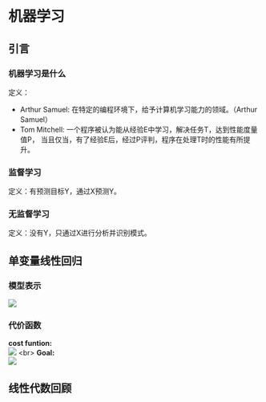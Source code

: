 # 机器学习
## 引言
### 机器学习是什么
  定义：<br>
  - Arthur Samuel: 在特定的编程环境下，给予计算机学习能力的领域。（Arthur Samuel）<br>
  - Tom Mitchell: 一个程序被认为能从经验E中学习，解决任务T，达到性能度量值P，
  当且仅当，有了经验E后，经过P评判，程序在处理T时的性能有所提升。

### 监督学习
定义：有预测目标Y，通过X预测Y。 <br>

### 无监督学习
定义：没有Y，只通过X进行分析并识别模式。 <br>

## 单变量线性回归
### 模型表示
![](http://latex.codecogs.com/svg.latex?h_\\theta(x)=\\theta_0+\\theta_1x)
### 代价函数
**cost funtion:** <br>
![](http://latex.codecogs.com/svg.latex?J(\\theta_0,\\theta_1)=\\frac{1}{2m}\\sum_{i=1}^{m}(h_\\theta(x^{(i)})-y^{(i)})^2) <br>
**Goal:** <br>
![](http://latex.codecogs.com/svg.latex?\\mathop{minimize}\\limits_{\\theta_0,\\theta_1}J(\\theta_0,\\theta_1))


## 线性代数回顾
